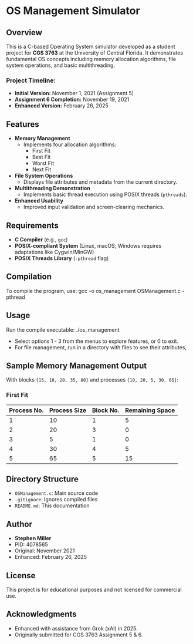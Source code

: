 # OS Management Simulator

## Overview
This is a C-based Operating System simulator developed as a student project for **CGS 3763** at the University of Central Florida. It demonstrates fundamental OS concepts including memory allocation algorithms, file system operations, and basic multithreading. 

### Project Timeline:
- **Initial Version:** November 1, 2021 (Assignment 5)
- **Assignment 6 Completion:** November 19, 2021
- **Enhanced Version:** February 26, 2025

## Features
- **Memory Management**
  - Implements four allocation algorithms:
    - First Fit
    - Best Fit
    - Worst Fit
    - Next Fit
- **File System Operations**
  - Displays file attributes and metadata from the current directory.
- **Multithreading Demonstration**
  - Implements basic thread execution using POSIX threads (`pthreads`).
- **Enhanced Usability**
  - Improved input validation and screen-clearing mechanics.

## Requirements
- **C Compiler** (e.g., `gcc`)
- **POSIX-compliant System** (Linux, macOS; Windows requires adaptations like Cygwin/MinGW)
- **POSIX Threads Library** (`-pthread` flag)

## Compilation
To compile the program, use:
gcc -o os_management OSManagement.c -pthread

## Usage
Run the compile executable:
./os_management

- Select options 1 - 3 from the menus to explore features, or 0 to exit.
- For file management, run in a directory with files to see their attributes,


## Sample Memory Management Output
With blocks `{15, 10, 20, 35, 80}` and processes `{10, 20, 5, 30, 65}`:

### First Fit
| Process No. | Process Size | Block No. | Remaining Space |
|-------------|--------------|-----------|-----------------|
| 1           | 10           | 1         | 5               |
| 2           | 20           | 3         | 0               |
| 3           | 5            | 1         | 0               |
| 4           | 30           | 4         | 5               |
| 5           | 65           | 5         | 15              |


## Directory Structure
- `OSManagement.c`: Main source code
- `.gitignore`: Ignores compiled files
- `README.md`: This documentation

## Author
- **Stephen Miller**
- PID: 4078565
- Original: November 2021
- Enhanced: February 26, 2025

## License
This project is for educational purposes and not licensed for commercial use.

## Acknowledgments
- Enhanced with assistance from Grok (xAI) in 2025.
- Originally submitted for CGS 3763 Assignment 5 & 6.

